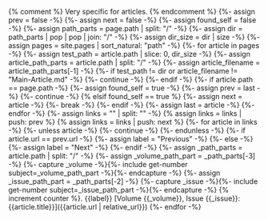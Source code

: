 {% comment %}
Very specific for articles.
{% endcomment %}
{%- assign prev = false -%}
{%- assign next = false -%}
{%- assign found_self = false -%}
{%- assign path_parts = page.path | split: "/" -%}
{%- assign dir = path_parts | pop | pop | join: "/" -%}
{%- assign dir_size = dir | size -%}
{%- assign pages = site.pages | sort_natural: "path" -%}
{%- for article in pages -%}
    {%- assign test_path = article.path | slice: 0, dir_size -%}
    {%- assign article_path_parts = article.path | split: "/" -%}
    {%- assign article_filename = article_path_parts[-1] -%}
    {%- if test_path != dir or article_filename != "Main-Article.md" -%}
        {%- continue -%}
    {%- endif -%}
    {%- if article.path == page.path -%}
        {%- assign found_self = true -%}
        {%- assign prev = last -%}
        {%- continue -%}
    {% elsif found_self == true %}
        {%- assign next = article -%}
        {%- break -%}
    {%- endif -%}
    {%- assign last = article -%}
{%- endfor -%}
{%- assign links = "" | split: "" -%}
{% assign links = links | push: prev %}
{% assign links = links | push: next %}
{%- for article in links -%}
    {%- unless article -%}
        {%- continue -%}
    {%- endunless  -%}
    {%- if article.url == prev.url -%}
        {%- assign label = "Previous" -%}
    {%- else -%}
        {%- assign label = "Next" -%}
    {%- endif -%}
    {%- assign _path_parts = article.path | split: "/" -%}
    {%- assign _volume_path_part = _path_parts[-3] -%}
    {%- capture _volume -%}{%- include get-number subject=_volume_path_part -%}{%- endcapture -%}
    {%- assign _issue_path_part = _path_parts[-2] -%}
    {%- capture _issue -%}{%- include get-number subject=_issue_path_part -%}{%- endcapture -%}
{% increment counter %}. {{label}}  [Volume {{_volume}}, Issue {{_issue}}: {{article.title}}]({{article.url | relative_url}})
{%- endfor -%}
